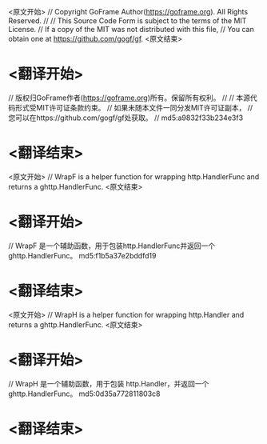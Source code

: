 
<原文开始>
// Copyright GoFrame Author(https://goframe.org). All Rights Reserved.
//
// This Source Code Form is subject to the terms of the MIT License.
// If a copy of the MIT was not distributed with this file,
// You can obtain one at https://github.com/gogf/gf.
<原文结束>

# <翻译开始>
// 版权归GoFrame作者(https://goframe.org)所有。保留所有权利。
//
// 本源代码形式受MIT许可证条款约束。
// 如果未随本文件一同分发MIT许可证副本，
// 您可以在https://github.com/gogf/gf处获取。
// md5:a9832f33b234e3f3
# <翻译结束>


<原文开始>
// WrapF is a helper function for wrapping http.HandlerFunc and returns a ghttp.HandlerFunc.
<原文结束>

# <翻译开始>
// WrapF 是一个辅助函数，用于包装http.HandlerFunc并返回一个ghttp.HandlerFunc。 md5:f1b5a37e2bddfd19
# <翻译结束>


<原文开始>
// WrapH is a helper function for wrapping http.Handler and returns a ghttp.HandlerFunc.
<原文结束>

# <翻译开始>
// WrapH 是一个辅助函数，用于包装 http.Handler，并返回一个 ghttp.HandlerFunc。 md5:0d35a772811803c8
# <翻译结束>

